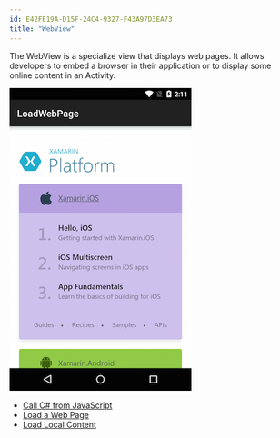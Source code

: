 ```yaml
---
id: E42FE19A-D15F-24C4-9327-F43A97D3EA73
title: "WebView"
---
```


The WebView is a specialize view that displays web pages. It allows
developers to embed a browser in their application or to display some online
content in an Activity.

 [ ![](index/Images/LoadWebPage.png)](index/Images/LoadWebPage.png)

-   [Call C# from JavaScript](/Recipes/android/controls/webview/call_csharp_from_javascript) 
-   [Load a Web Page](/Recipes/android/controls/webview/load_a_web_page/) 
-   [Load Local Content](/Recipes/android/controls/webview/load_local_content)
